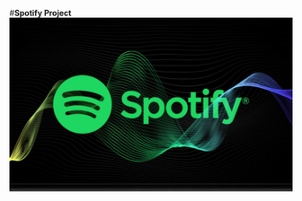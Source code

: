 #**Spotify Project**
![Spotify Logo](https://github.com/ShuvankarBhattacharjee/spotify_data_project_03/blob/main/ogp7i0fc_spotify-erhht-im-sommer-2025-erneut-die-preise-jhrlich-wird-das-zur-regel_625x300_30_April_25.jpg)
